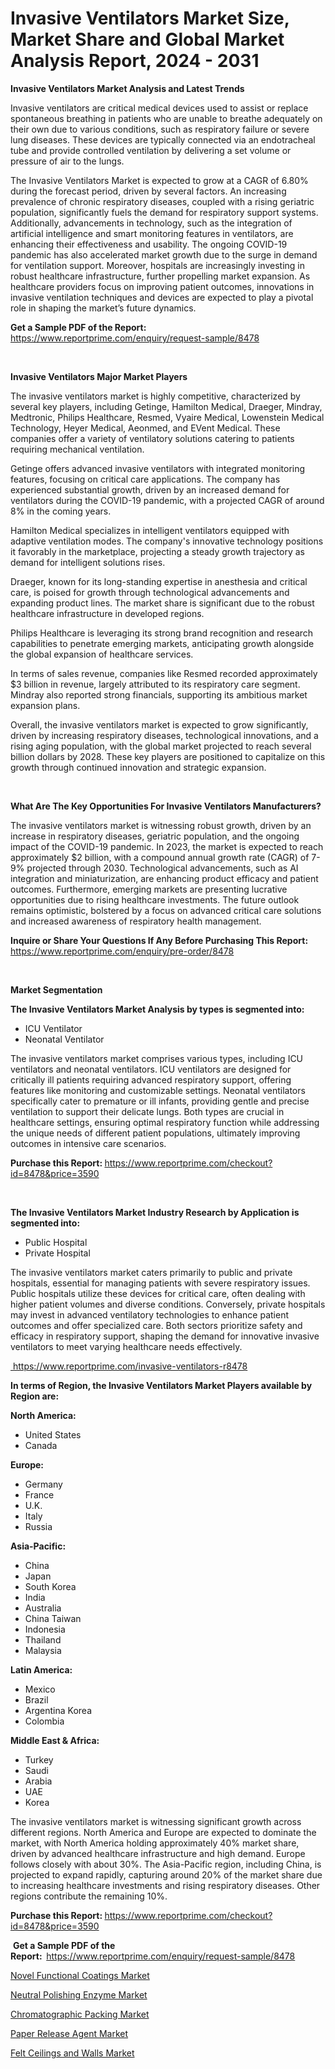 <p><h1>Invasive Ventilators Market Size, Market Share and Global Market Analysis Report, 2024 - 2031</h1></p><p><strong>Invasive Ventilators Market Analysis and Latest Trends</strong></p>
<p><p>Invasive ventilators are critical medical devices used to assist or replace spontaneous breathing in patients who are unable to breathe adequately on their own due to various conditions, such as respiratory failure or severe lung diseases. These devices are typically connected via an endotracheal tube and provide controlled ventilation by delivering a set volume or pressure of air to the lungs.</p><p>The Invasive Ventilators Market is expected to grow at a CAGR of 6.80% during the forecast period, driven by several factors. An increasing prevalence of chronic respiratory diseases, coupled with a rising geriatric population, significantly fuels the demand for respiratory support systems. Additionally, advancements in technology, such as the integration of artificial intelligence and smart monitoring features in ventilators, are enhancing their effectiveness and usability. The ongoing COVID-19 pandemic has also accelerated market growth due to the surge in demand for ventilation support. Moreover, hospitals are increasingly investing in robust healthcare infrastructure, further propelling market expansion. As healthcare providers focus on improving patient outcomes, innovations in invasive ventilation techniques and devices are expected to play a pivotal role in shaping the market’s future dynamics.</p></p>
<p><strong>Get a Sample PDF of the Report:&nbsp;</strong> <a href="https://www.reportprime.com/enquiry/request-sample/8478?utm_campaign=1573&utm_medium=2&utm_source=Github&utm_content=ia&utm_term=18102024&utm_id=invasive-ventilators">https://www.reportprime.com/enquiry/request-sample/8478</a></p>
<p>&nbsp;</p>
<p><strong>Invasive Ventilators Major Market Players</strong></p>
<p><p>The invasive ventilators market is highly competitive, characterized by several key players, including Getinge, Hamilton Medical, Draeger, Mindray, Medtronic, Philips Healthcare, Resmed, Vyaire Medical, Lowenstein Medical Technology, Heyer Medical, Aeonmed, and EVent Medical. These companies offer a variety of ventilatory solutions catering to patients requiring mechanical ventilation.</p><p>Getinge offers advanced invasive ventilators with integrated monitoring features, focusing on critical care applications. The company has experienced substantial growth, driven by an increased demand for ventilators during the COVID-19 pandemic, with a projected CAGR of around 8% in the coming years. </p><p>Hamilton Medical specializes in intelligent ventilators equipped with adaptive ventilation modes. The company's innovative technology positions it favorably in the marketplace, projecting a steady growth trajectory as demand for intelligent solutions rises.</p><p>Draeger, known for its long-standing expertise in anesthesia and critical care, is poised for growth through technological advancements and expanding product lines. The market share is significant due to the robust healthcare infrastructure in developed regions.</p><p>Philips Healthcare is leveraging its strong brand recognition and research capabilities to penetrate emerging markets, anticipating growth alongside the global expansion of healthcare services.</p><p>In terms of sales revenue, companies like Resmed recorded approximately $3 billion in revenue, largely attributed to its respiratory care segment. Mindray also reported strong financials, supporting its ambitious market expansion plans.</p><p>Overall, the invasive ventilators market is expected to grow significantly, driven by increasing respiratory diseases, technological innovations, and a rising aging population, with the global market projected to reach several billion dollars by 2028. These key players are positioned to capitalize on this growth through continued innovation and strategic expansion.</p></p>
<p>&nbsp;</p>
<p><strong>What Are The Key Opportunities For Invasive Ventilators Manufacturers?</strong></p>
<p><p>The invasive ventilators market is witnessing robust growth, driven by an increase in respiratory diseases, geriatric population, and the ongoing impact of the COVID-19 pandemic. In 2023, the market is expected to reach approximately $2 billion, with a compound annual growth rate (CAGR) of 7-9% projected through 2030. Technological advancements, such as AI integration and miniaturization, are enhancing product efficacy and patient outcomes. Furthermore, emerging markets are presenting lucrative opportunities due to rising healthcare investments. The future outlook remains optimistic, bolstered by a focus on advanced critical care solutions and increased awareness of respiratory health management.</p></p>
<p><strong>Inquire or Share Your Questions If Any Before Purchasing This Report:</strong> <a href="https://www.reportprime.com/enquiry/pre-order/8478?utm_campaign=1573&utm_medium=2&utm_source=Github&utm_content=ia&utm_term=18102024&utm_id=invasive-ventilators">https://www.reportprime.com/enquiry/pre-order/8478</a></p>
<p>&nbsp;</p>
<p><strong>Market Segmentation</strong></p>
<p><strong>The Invasive Ventilators Market Analysis by types is segmented into:</strong></p>
<p><ul><li>ICU Ventilator</li><li>Neonatal Ventilator</li></ul></p>
<p><p>The invasive ventilators market comprises various types, including ICU ventilators and neonatal ventilators. ICU ventilators are designed for critically ill patients requiring advanced respiratory support, offering features like monitoring and customizable settings. Neonatal ventilators specifically cater to premature or ill infants, providing gentle and precise ventilation to support their delicate lungs. Both types are crucial in healthcare settings, ensuring optimal respiratory function while addressing the unique needs of different patient populations, ultimately improving outcomes in intensive care scenarios.</p></p>
<p><strong>Purchase this Report:&nbsp;</strong><a href="https://www.reportprime.com/checkout?id=8478&price=3590&utm_campaign=1573&utm_medium=2&utm_source=Github&utm_content=ia&utm_term=18102024&utm_id=invasive-ventilators">https://www.reportprime.com/checkout?id=8478&price=3590</a></p>
<p>&nbsp;</p>
<p><strong>The Invasive Ventilators Market Industry Research by Application is segmented into:</strong></p>
<p><ul><li>Public Hospital</li><li>Private Hospital</li></ul></p>
<p><p>The invasive ventilators market caters primarily to public and private hospitals, essential for managing patients with severe respiratory issues. Public hospitals utilize these devices for critical care, often dealing with higher patient volumes and diverse conditions. Conversely, private hospitals may invest in advanced ventilatory technologies to enhance patient outcomes and offer specialized care. Both sectors prioritize safety and efficacy in respiratory support, shaping the demand for innovative invasive ventilators to meet varying healthcare needs effectively.</p></p>
<p><a href="https://www.reportprime.com/invasive-ventilators-r8478?utm_campaign=1573&utm_medium=2&utm_source=Github&utm_content=ia&utm_term=18102024&utm_id=invasive-ventilators">&nbsp;https://www.reportprime.com/invasive-ventilators-r8478</a></p>
<p><strong>In terms of Region, the Invasive Ventilators Market Players available by Region are:</strong></p>
<p>
    <p> <strong> North America: </strong>
        <ul>
            <li>United States</li>
            <li>Canada</li>
        </ul>
        </p> 
    <p> <strong> Europe: </strong>
        <ul>
            <li>Germany</li>
            <li>France</li>
            <li>U.K.</li>
            <li>Italy</li>
            <li>Russia</li>
        </ul>
        </p> 
    <p> <strong> Asia-Pacific: </strong>
        <ul>
            <li>China</li>
            <li>Japan</li>
            <li>South Korea</li>
            <li>India</li>
            <li>Australia</li>
            <li>China Taiwan</li>
            <li>Indonesia</li>
            <li>Thailand</li>
            <li>Malaysia</li>
        </ul>
        </p> 
    <p> <strong> Latin America: </strong>
        <ul>
            <li>Mexico</li>
            <li>Brazil</li>
            <li>Argentina Korea</li>
            <li>Colombia</li>
        </ul>
        </p> 
    <p> <strong> Middle East & Africa: </strong>
        <ul>
            <li>Turkey</li>
            <li>Saudi</li>
            <li>Arabia</li>
            <li>UAE</li>
            <li>Korea</li>
        </ul>
    </p>
    </p>
<p><p>The invasive ventilators market is witnessing significant growth across different regions. North America and Europe are expected to dominate the market, with North America holding approximately 40% market share, driven by advanced healthcare infrastructure and high demand. Europe follows closely with about 30%. The Asia-Pacific region, including China, is projected to expand rapidly, capturing around 20% of the market share due to increasing healthcare investments and rising respiratory diseases. Other regions contribute the remaining 10%.</p></p>
<p><strong>Purchase this Report: </strong><a href="https://www.reportprime.com/checkout?id=8478&price=3590&utm_campaign=1573&utm_medium=2&utm_source=Github&utm_content=ia&utm_term=18102024&utm_id=invasive-ventilators">https://www.reportprime.com/checkout?id=8478&price=3590</a></p>
<p>&nbsp;<strong>Get a Sample PDF of the Report:&nbsp;&nbsp;</strong><a href="https://www.reportprime.com/enquiry/request-sample/8478?utm_campaign=1573&utm_medium=2&utm_source=Github&utm_content=ia&utm_term=18102024&utm_id=invasive-ventilators">https://www.reportprime.com/enquiry/request-sample/8478</a></p>
<p><strong></strong></p>
<p><p><a href="https://www.linkedin.com/pulse/navigating-global-novel-functional-coatings-market-landscape-trends-yzghe?utm_campaign=1573&utm_medium=2&utm_source=Github&utm_content=ia&utm_term=18102024&utm_id=invasive-ventilators">Novel Functional Coatings Market</a></p><p><a href="https://www.linkedin.com/pulse/market-forecasting-change-global-neutral-polishing-enzyme-dynamics-dfjue?utm_campaign=1573&utm_medium=2&utm_source=Github&utm_content=ia&utm_term=18102024&utm_id=invasive-ventilators">Neutral Polishing Enzyme Market</a></p><p><a href="https://www.linkedin.com/pulse/chromatographic-packing-market-size-segmentation-trends-growth-p4zpe?utm_campaign=1573&utm_medium=2&utm_source=Github&utm_content=ia&utm_term=18102024&utm_id=invasive-ventilators">Chromatographic Packing Market</a></p><p><a href="https://www.linkedin.com/pulse/paper-release-agent-market-trends-strategic-insights-2024-2031-xsbpe?utm_campaign=1573&utm_medium=2&utm_source=Github&utm_content=ia&utm_term=18102024&utm_id=invasive-ventilators">Paper Release Agent Market</a></p><p><a href="https://www.linkedin.com/pulse/felt-ceilings-walls-market-overview-regional-outlook-b0r3c?utm_campaign=1573&utm_medium=2&utm_source=Github&utm_content=ia&utm_term=18102024&utm_id=invasive-ventilators">Felt Ceilings and Walls Market</a></p></p>